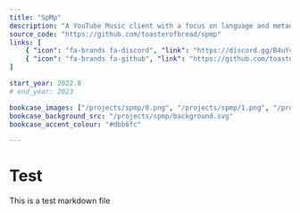 ```yaml
---
title: "SpMp"
description: "A YouTube Music client with a focus on language and metadata customisation. Built with Kotlin and Jetpack Compose for Android."
source_code: "https://github.com/toasterofbread/spmp"
links: [
    { "icon": "fa-brands fa-discord", "link": "https://discord.gg/B4uY4FkkJ3" },
    { "icon": "fa-brands fa-github", "link": "https://github.com/toasterofbread/spmp" }
]

start_year: 2022.8
# end_year: 2023

bookcase_images: ["/projects/spmp/0.png", "/projects/spmp/1.png", "/projects/spmp/2.png"]
bookcase_background_src: "/projects/spmp/background.svg"
bookcase_accent_colour: "#dbb6fc"

---
```



# Test

This is a test markdown file